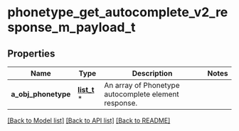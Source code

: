 # phonetype_get_autocomplete_v2_response_m_payload_t

## Properties
Name | Type | Description | Notes
------------ | ------------- | ------------- | -------------
**a_obj_phonetype** | [**list_t**](phonetype_autocomplete_element_response.md) \* | An array of Phonetype autocomplete element response. | 

[[Back to Model list]](../README.md#documentation-for-models) [[Back to API list]](../README.md#documentation-for-api-endpoints) [[Back to README]](../README.md)



